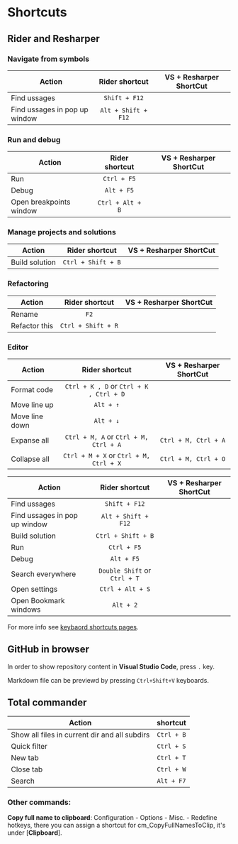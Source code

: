 # Shortcuts

## Rider and Resharper

### Navigate from symbols
| Action   |      Rider shortcut | VS + Resharper ShortCut |
|----------|:-------------:|:-------------:|
| Find ussages|  `Shift + F12` ||
| Find ussages in pop up window | `Alt + Shift + F12` ||

### Run and debug
| Action   |      Rider shortcut | VS + Resharper ShortCut |
|----------|:-------------:|:-------------:|
| Run | `Ctrl + F5` ||
| Debug | `Alt + F5` ||
| Open breakpoints window | `Ctrl + Alt + B` ||

### Manage projects and solutions
| Action   |      Rider shortcut | VS + Resharper ShortCut |
|----------|:-------------:|:-------------:|
| Build solution | `Ctrl + Shift + B` ||

### Refactoring
| Action   |      Rider shortcut | VS + Resharper ShortCut |
|----------|:-------------:|:-------------:|
| Rename | `F2` ||
| Refactor this | `Ctrl + Shift + R` ||


### Editor
| Action   |      Rider shortcut | VS + Resharper ShortCut |
|----------|:-------------:|:-------------:|
| Format code | `Ctrl + K , D` or `Ctrl + K , Ctrl + D` |
| Move line up | `Alt + ↑` ||
| Move line down | `Alt + ↓` ||
| Expanse all | `Ctrl + M, A` or `Ctrl + M, Ctrl + A` | `Ctrl + M, Ctrl + A` |
| Collapse all | `Ctrl + M + X` or `Ctrl + M, Ctrl + X` |  `Ctrl + M, Ctrl + O` |

| Action   |      Rider shortcut | VS + Resharper ShortCut |
|----------|:-------------:|:-------------:|
| Find ussages|  `Shift + F12` ||
| Find ussages in pop up window | `Alt + Shift + F12` ||
| Build solution | `Ctrl + Shift + B` ||
| Run | `Ctrl + F5` ||
| Debug | `Alt + F5` ||
| Search everywhere | `Double Shift` or `Ctrl + T` ||
| Open settings | `Ctrl + Alt + S` ||
| Open Bookmark windows | `Alt + 2` ||

For more info see [keybaord shortcuts pages](https://www.jetbrains.com/help/rider/mastering_keyboard_shortcuts.html).
## GitHub in browser

In order to show repository content in **Visual Studio Code**, press `.` key.

Markdown file can be previewd by pressing `Ctrl+Shift+V` keyboards.

## Total commander

| Action   |      shortcut |
|----------|:-------------:|
| Show all files in current dir and all subdirs |  `Ctrl + B` |
| Quick filter |  `Ctrl + S` |
| New tab |  `Ctrl + T` |
| Close tab |  `Ctrl + W` |
| Search |  `Alt + F7` |

### Other commands:  
**Copy full name to clipboard**: Configuration - Options - Misc. - Redefine hotkeys, there you can assign a shortcut for cm_CopyFullNamesToClip, it's under [__Clipboard__].